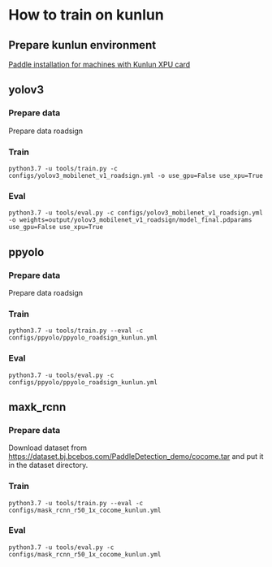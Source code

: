 # How to train on kunlun

## Prepare kunlun environment
[Paddle installation for machines with Kunlun XPU card](https://www.paddlepaddle.org.cn/install/quick?docurl=/documentation/docs/zh/2.0-rc1/install/install_Kunlun_zh.html)

## yolov3

### Prepare data
Prepare data roadsign


### Train
```shell
python3.7 -u tools/train.py -c configs/yolov3_mobilenet_v1_roadsign.yml -o use_gpu=False use_xpu=True
```


### Eval
```shell
python3.7 -u tools/eval.py -c configs/yolov3_mobilenet_v1_roadsign.yml -o weights=output/yolov3_mobilenet_v1_roadsign/model_final.pdparams use_gpu=False use_xpu=True
```


## ppyolo

### Prepare data
Prepare data roadsign


### Train
```shell
python3.7 -u tools/train.py --eval -c configs/ppyolo/ppyolo_roadsign_kunlun.yml
```


### Eval
```shell
python3.7 -u tools/eval.py -c configs/ppyolo/ppyolo_roadsign_kunlun.yml
```


## maxk_rcnn

### Prepare data
Download dataset from https://dataset.bj.bcebos.com/PaddleDetection_demo/cocome.tar and put it in the dataset directory.



### Train
```shell
python3.7 -u tools/train.py --eval -c configs/mask_rcnn_r50_1x_cocome_kunlun.yml
```


### Eval
```shell
python3.7 -u tools/eval.py -c configs/mask_rcnn_r50_1x_cocome_kunlun.yml
```

